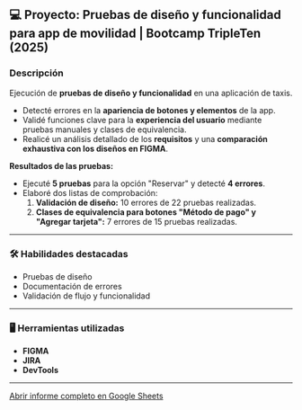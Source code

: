 ## 💻 Proyecto: Pruebas de diseño y funcionalidad para app de movilidad | Bootcamp TripleTen (2025)

### Descripción
Ejecución de **pruebas de diseño y funcionalidad** en una aplicación de taxis.  
- Detecté errores en la **apariencia de botones y elementos** de la app.  
- Validé funciones clave para la **experiencia del usuario** mediante pruebas manuales y clases de equivalencia.  
- Realicé un análisis detallado de los **requisitos** y una **comparación exhaustiva con los diseños en FIGMA**.  

**Resultados de las pruebas:**  
- Ejecuté **5 pruebas** para la opción "Reservar" y detecté **4 errores**.  
- Elaboré dos listas de comprobación:  
  1. **Validación de diseño:** 10 errores de 22 pruebas realizadas.  
  2. **Clases de equivalencia para botones "Método de pago" y "Agregar tarjeta":** 7 errores de 15 pruebas realizadas.  

---

### 🛠 Habilidades destacadas
- Pruebas de diseño  
- Documentación de errores  
- Validación de flujo y funcionalidad  

---

### 🖥 Herramientas utilizadas
- **FIGMA**  
- **JIRA**  
- **DevTools**

---

[Abrir informe completo en Google Sheets](https://docs.google.com/spreadsheets/d/1WW2UIXk5l1v_vQT8KM0gKFWdJpStbHa0Q_I3hS0DnVc/edit?gid=916112575#gid=916112575)
